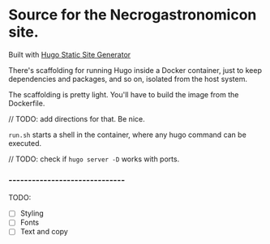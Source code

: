 # Source for the Necrogastronomicon site.

Built with [Hugo Static Site Generator](https://www.gohugo.io)

There's scaffolding for running Hugo inside a Docker container, just to keep dependencies and packages, and so on, isolated from the host system.

The scaffolding is pretty light. You'll have to build the image from the Dockerfile.

// TODO: add directions for that. Be nice.

`run.sh` starts a shell in the container, where any hugo command can be executed.

// TODO: check if `hugo server -D` works with ports.

### ------------------------------

TODO:
* [ ] Styling
* [ ] Fonts
* [ ] Text and copy